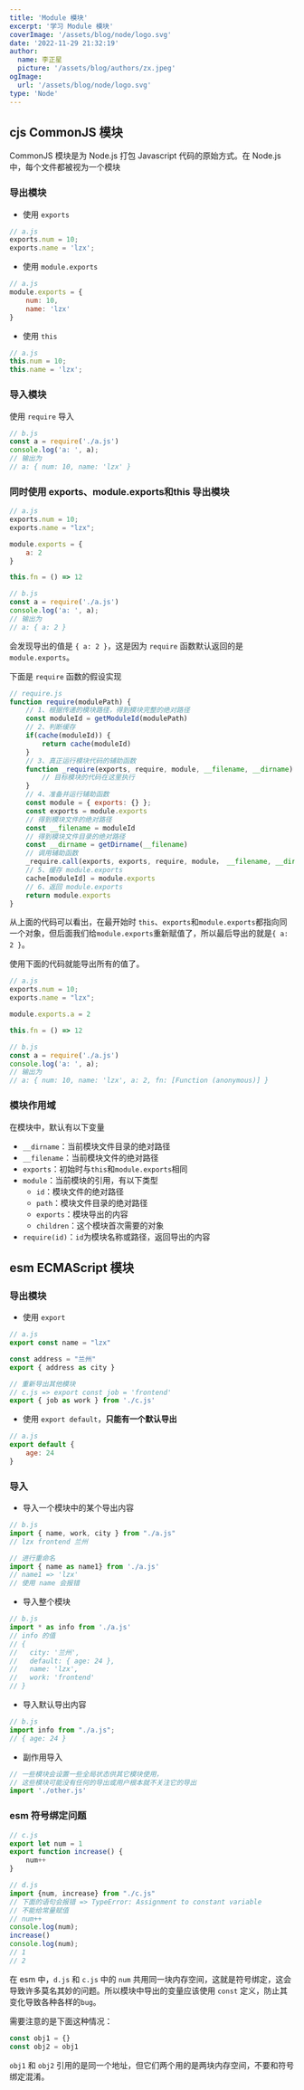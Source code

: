 ```yaml
---
title: 'Module 模块'
excerpt: '学习 Module 模块'
coverImage: '/assets/blog/node/logo.svg'
date: '2022-11-29 21:32:19'
author:
  name: 李正星
  picture: '/assets/blog/authors/zx.jpeg'
ogImage:
  url: '/assets/blog/node/logo.svg'
type: 'Node'
---
```


## cjs CommonJS 模块

CommonJS 模块是为 Node.js 打包 Javascript 代码的原始方式。在 Node.js 中，每个文件都被视为一个模块

### 导出模块

- 使用 `exports`

```js
// a.js
exports.num = 10;
exports.name = 'lzx';
```

- 使用 `module.exports`

```js
// a.js
module.exports = {
    num: 10,
    name: 'lzx'
}
```

- 使用 `this`

```js
// a.js
this.num = 10;
this.name = 'lzx';
```

### 导入模块

使用 `require` 导入

```js
// b.js
const a = require('./a.js')
console.log('a: ', a);
// 输出为
// a: { num: 10, name: 'lzx' }
```

### 同时使用 exports、module.exports和this 导出模块

```js
// a.js
exports.num = 10;
exports.name = "lzx";

module.exports = {
    a: 2
}

this.fn = () => 12

// b.js
const a = require('./a.js')
console.log('a: ', a);
// 输出为
// a: { a: 2 }
```

会发现导出的值是 `{ a: 2 }`，这是因为 `require` 函数默认返回的是 `module.exports`。

下面是 `require` 函数的假设实现

```js
// require.js
function require(modulePath) {
    // 1、根据传递的模块路径，得到模块完整的绝对路径
    const moduleId = getModuleId(modulePath)
    // 2、判断缓存
    if(cache(moduleId)) {
        return cache(moduleId)
    }
    // 3、真正运行模块代码的辅助函数
    function _require(exports, require, module, __filename, __dirname) {
        // 目标模块的代码在这里执行
    }
    // 4、准备并运行辅助函数
    const module = { exports: {} };
    const exports = module.exports
    // 得到模块文件的绝对路径
    const __filename = moduleId
    // 得到模块文件目录的绝对路径
    const __dirname = getDirname(__filename)
    // 调用辅助函数
    _require.call(exports, exports, require, module， __filename, __dirname)
    // 5、缓存 module.exports
    cache[moduleId] = module.exports
    // 6、返回 module.exports
    return module.exports
}
```

从上面的代码可以看出，在最开始时 `this`、`exports`和`module.exports`都指向同一个对象，但后面我们给`module.exports`重新赋值了，所以最后导出的就是`{ a: 2 }`。

使用下面的代码就能导出所有的值了。

```js
// a.js
exports.num = 10;
exports.name = "lzx";

module.exports.a = 2

this.fn = () => 12

// b.js
const a = require('./a.js')
console.log('a: ', a);
// 输出为
// a: { num: 10, name: 'lzx', a: 2, fn: [Function (anonymous)] }
```

### 模块作用域

在模块中，默认有以下变量

- `__dirname`：当前模块文件目录的绝对路径
- `__filename`：当前模块文件的绝对路径
- `exports`：初始时与`this`和`module.exports`相同
- `module`：当前模块的引用，有以下类型
  - `id`：模块文件的绝对路径
  - `path`：模块文件目录的绝对路径
  - `exports`：模块导出的内容
  - `children`：这个模块首次需要的对象
- `require(id)`：`id`为模块名称或路径，返回导出的内容

## esm ECMAScript 模块

### 导出模块

- 使用 `export`

```js
// a.js
export const name = "lzx"

const address = "兰州"
export { address as city }

// 重新导出其他模块
// c.js => export const job = 'frontend'
export { job as work } from './c.js'
```
- 使用 `export default`，**只能有一个默认导出**

```js
// a.js
export default {
    age: 24
}
```

### 导入

- 导入一个模块中的某个导出内容

```js
// b.js
import { name, work, city } from "./a.js"
// lzx frontend 兰州

// 进行重命名
import { name as name1} from './a.js'
// name1 => 'lzx'
// 使用 name 会报错
```

- 导入整个模块

```js
// b.js
import * as info from './a.js'
// info 的值
// {
//   city: '兰州',
//   default: { age: 24 },
//   name: 'lzx',
//   work: 'frontend'
// }
```

- 导入默认导出内容

```js
// b.js
import info from "./a.js";
// { age: 24 }
```

- 副作用导入

```js
// 一些模块会设置一些全局状态供其它模块使用，
// 这些模块可能没有任何的导出或用户根本就不关注它的导出
import './other.js'
```

### esm 符号绑定问题

```js
// c.js
export let num = 1
export function increase() {
    num++
}

// d.js
import {num, increase} from "./c.js"
// 下面的语句会报错 => TypeError: Assignment to constant variable
// 不能给常量赋值
// num++
console.log(num);
increase()
console.log(num);
// 1
// 2
```

在 esm 中，`d.js` 和 `c.js` 中的 `num` 共用同一块内存空间，这就是符号绑定，这会导致许多莫名其妙的问题。所以模块中导出的变量应该使用 `const` 定义，防止其变化导致各种各样的`bug`。

需要注意的是下面这种情况：

```js
const obj1 = {}
const obj2 = obj1
```

`obj1` 和 `obj2` 引用的是同一个地址，但它们两个用的是两块内存空间，不要和符号绑定混淆。